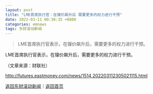 ```yaml
---
layout: post
title: "LME首席执行官：在镍价飙升后 需要更多的权力进行干预"
date: 2022-03-11 00:30:35 +0800
categories: emnews
tags: 东财滚动新闻
---
```

> LME首席执行官表示，在镍价飙升后，需要更多的权力进行干预。

<p>LME首席执行官表示，在镍价飙升后，需要更多的权力进行干预。</p><p class="em_media">（文章来源：财联社）</p>

<http://futures.eastmoney.com/news/1514,202203112305021115.html>

[返回东财滚动新闻](//finews.withounder.com/emnews/)｜[返回首页](//finews.withounder.com/)